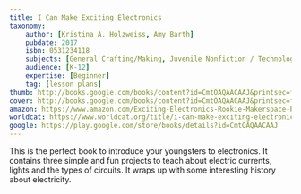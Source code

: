 ```yaml
---
title: I Can Make Exciting Electronics
taxonomy:
	author: [Kristina A. Holzweiss, Amy Barth]
	pubdate: 2017
	isbn: 0531234118
	subjects: [General Crafting/Making, Juvenile Nonfiction / Technology / How Things Work-Are Made]
	audience: [K-12]
	expertise: [Beginner]
	tag: [lesson plans]
thumb: http://books.google.com/books/content?id=CmtOAQAACAAJ&printsec=frontcover&img=1&zoom=1&imgtk=AFLRE70SYGblL-Gzz_-BbMItRkY5KOz-cvNkIdCnojX2ewg5du4vigZt8pG8bJhj4t2WKZuiXwd5te0yidA8u8uKRvzyAutdgY4eY_7uL-3Uw19Q8hIAbBHNJZG_4rlr9fDx2NvziBVx&source=gbs_api
cover: http://books.google.com/books/content?id=CmtOAQAACAAJ&printsec=frontcover&img=1&zoom=1&imgtk=AFLRE70SYGblL-Gzz_-BbMItRkY5KOz-cvNkIdCnojX2ewg5du4vigZt8pG8bJhj4t2WKZuiXwd5te0yidA8u8uKRvzyAutdgY4eY_7uL-3Uw19Q8hIAbBHNJZG_4rlr9fDx2NvziBVx&source=gbs_api
amazon: https://www.amazon.com/Exciting-Electronics-Rookie-Makerspace-Projects/dp/0531238806/ref=sr_1_1?keywords=I+can+make+exciting+electronics&qid=1574640340&sr=8-1
worldcat: https://www.worldcat.org/title/i-can-make-exciting-electronics/oclc/981948537&referer=brief_results
google: https://play.google.com/store/books/details?id=CmtOAQAACAAJ
---
```

This is the perfect book to introduce your youngsters to electronics.  It contains three simple and fun projects to teach about electric currents, lights and the types of circuits.  It wraps up with some interesting history about electricity.